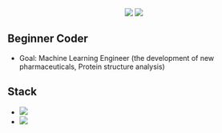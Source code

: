 <div align=center>
     <a href="https://hits.seeyoufarm.com"><img src="https://hits.seeyoufarm.com/api/count/incr/badge.svg?url=https%3A%2F%2Fgithub.com%2FDaeSeokSong&count_bg=%2379C83D&title_bg=%23555555&icon=&icon_color=%23E7E7E7&title=hits&edge_flat=false"/></a>
     <img src="https://img.shields.io/github/followers/DaeSeokSong?style=social">
</div>

## Beginner Coder
- Goal: Machine Learning Engineer (the development of new pharmaceuticals, Protein structure analysis)

## Stack
- <img src="http://img.shields.io/badge/-Python-3572A5?style=flat&link=#">
- <img src="http://img.shields.io/badge/-Java-b07219?style=flat&link=#">
